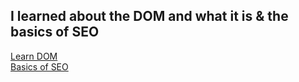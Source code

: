 <h2>I learned about the DOM and what it is & the basics of SEO</h2>
<a href="https://www.freecodecamp.org/news/dom-explained-everything-you-need-to-know-about-the-document-object-model/">Learn DOM</a> <br>
<a href="https://moz.com/learn/seo/what-is-seo">Basics of SEO</a>
